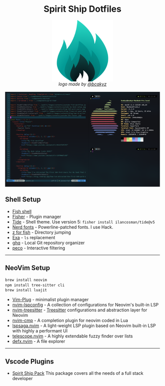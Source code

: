 <div align="center">
<h1>Spirit Ship Dotfiles</h1>
</div>

<div align="center">
<img src="image/icon.png" align="center" alt="cover" width=200" height="auto">
</div>


<div align="center">
<i>logo made by <a href="https://github.com/bcakyz-io">@bcakyz</a></i>
</div>

<br/>

<div align="center">
<img src="image/cover.png" align="center" alt="cover" width="800" height="auto">
</div>

## Shell Setup

- [Fish shell](https://fishshell.com/)
- [Fisher](https://github.com/jorgebucaran/fisher) - Plugin manager
- [Tide](https://github.com/IlanCosman/tide) - Shell theme. Use version 5: `fisher install ilancosman/tide@v5`
- [Nerd fonts](https://github.com/ryanoasis/nerd-fonts) - Powerline-patched fonts. I use Hack.
- [z for fish](https://github.com/jethrokuan/z) - Directory jumping
- [Exa](https://the.exa.website/) - `ls` replacement
- [ghq](https://github.com/x-motemen/ghq) - Local Git repository organizer
- [peco](https://github.com/peco/peco) - Interactive filtering

------------------------------------------------

## NeoVim Setup

```zsh
brew install neovim
npm install tree-sitter cli
brew install luajit
```

- [Vim-Plug](https://github.com/junegunn/vim-plug) - minimalist plugin manager
- [nvim-lspconfig](https://github.com/neovim/nvim-lspconfig) - A collection of configurations for Neovim's built-in LSP
- [nvim-treesitter](https://github.com/nvim-treesitter/nvim-treesitter) - [Treesitter](https://github.com/tree-sitter/tree-sitter) configurations and abstraction layer for Neovim
- [nvim-cmp](https://github.com/hrsh7th/nvim-cmp) - A completion plugin for neovim coded in Lua
- [lspsaga.nvim](https://github.com/tami5/lspsaga.nvim) - A light-weight LSP plugin based on Neovim built-in LSP with highly a performant UI
- [telescope.nvim](https://github.com/nvim-telescope/telescope.nvim) - A highly extendable fuzzy finder over lists
- [defx.nvim](https://github.com/Shougo/defx.nvim) - A file explorer

------------------------------------------------

## Vscode Plugins

- [Spirit Ship Pack](https://marketplace.visualstudio.com/items?itemName=bcakyz.spiritship-pack) 
This package covers all the needs of a full stack developer

